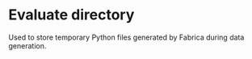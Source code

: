 # Evaluate directory

Used to store temporary Python files generated by Fabrica during data generation.